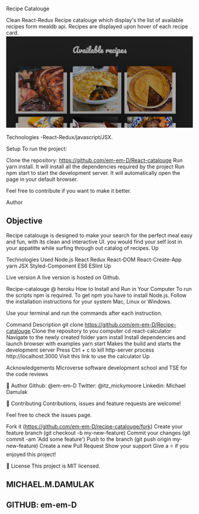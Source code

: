 Recipe Catalouge

Clean React-Redux Recipe catalouge which display's the list of available recipes form mealdb api.
Recipes are displayed upon hover of each recipe card.
![](recipe.png)

Technologies
-React-Redux/javascript/JSX.

Setup
To run the project:

Clone the repository: https://github.com/em-em-D/React-catalouge  Run yarn install. It will install all the dependencies required by the project Run npm start to start the development server. It will automatically open the page in your default browser.

Feel free to contribute if you want to make it better.

Author

## Objective

Recipe catalouge is designed to make your search for the perfect meal easy and fun, with its clean and interactive UI. you would find your self lost in your appatitte while surfing through out catalog of recipes.
Up

Technologies Used
Node.js
React
Redux
React-DOM
React-Create-App
yarn
JSX
Styled-Component
ES6
ESlint
Up

Live version
A live version is hosted on Github.

Recipe-catalouge @ heroku
How to Install and Run in Your Computer
To run the scripts npm is required. To get npm you have to install Node.js. Follow the installation instructions for your system Mac, Linux or Windows.

Use your terminal and run the commands after each instruction.

Command Description
git clone https://github.com/em-em-D/Recipe-catalouge Clone the repository to you computer
cd react-calculator Navigate to the newly created folder
yarn install Install dependencies and launch browser with examples
yarn start Makes the build and starts the development server
Press Ctrl + c to kill http-server process
http://localhost:3000 Visit this link to use the calculator
Up

Acknowledgements
Microverse software development school
and TSE for the code reviews

👤 Author
Github: @em-em-D
Twitter: @itz_mickymoore
Linkedin: Michael Damulak

🤝 Contributing
Contributions, issues and feature requests are welcome!

Feel free to check the issues page.

Fork it (https://github.com/em-em-D/recipe-catalouge/fork)
Create your feature branch (git checkout -b my-new-feature)
Commit your changes (git commit -am 'Add some feature')
Push to the branch (git push origin my-new-feature)
Create a new Pull Request
Show your support
Give a ⭐️ if you enjoyed this project!

📝 License
This project is MIT licensed.

## MICHAEL.M.DAMULAK

## GITHUB: em-em-D
